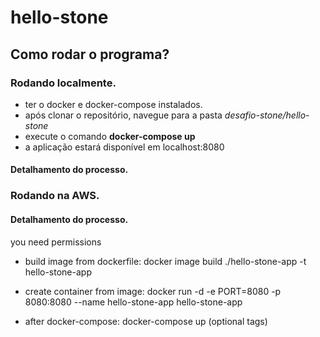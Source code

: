 # hello-stone

## Como rodar o programa?

### Rodando localmente.
- ter o docker e docker-compose instalados.
- após clonar o repositório, navegue para a pasta *desafio-stone/hello-stone*
- execute o comando **docker-compose up**
- a aplicação estará disponível em localhost:8080

#### Detalhamento do processo.

### Rodando na AWS.

#### Detalhamento do processo.

you need permissions

- build image from dockerfile: docker image build ./hello-stone-app -t hello-stone-app

- create container from image: docker run -d -e PORT=8080 -p 8080:8080 --name hello-stone-app hello-stone-app

- after docker-compose: docker-compose up (optional tags)
